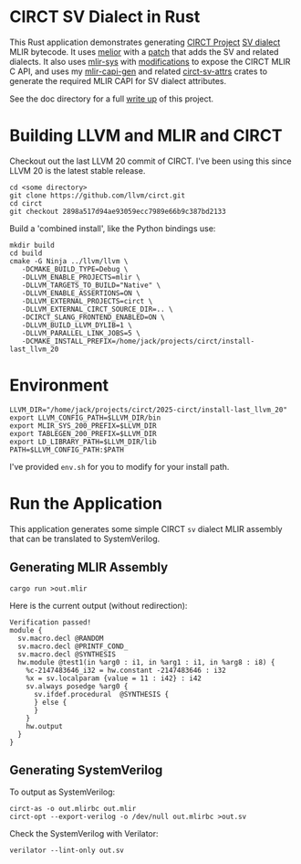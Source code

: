# CIRCT SV Dialect in Rust

This Rust application demonstrates generating [CIRCT Project](https://circt.llvm.org) [SV
dialect](https://circt.llvm.org/docs/Dialects/SV) MLIR bytecode. It uses
[melior](https://crates.io/crates/melior) with a
[patch](https://github.com/jgreenbaum/melior/commit/dc22a3d5f7bf20acd53fef2c9aa8abbb2e6a8811) that
adds the SV and related dialects. It also uses [mlir-sys](https://crates.io/crates/mlir-sys) with
[modifications](https://github.com/jgreenbaum/mlir-sys/commit/66217bda482c59c2c3b89060476d7751dff6c9f5)
to expose the CIRCT MLIR C API, and uses my [mlir-capi-gen](https://github.com/jgreenbaum/mlir-capi-gen) and
related [circt-sv-attrs](https://github.com/jgreenbaum/circt-sv-attrs) crates to generate the required MLIR
CAPI for SV dialect attributes.

See the doc directory for a full [write up](doc/exploring-rust-and-circt.md) of this project.

# Building LLVM and MLIR and CIRCT

Checkout out the last LLVM 20 commit of CIRCT. I've been using this since LLVM 20 is the latest
stable release.

```
cd <some directory>
git clone https://github.com/llvm/circt.git
cd circt 
git checkout 2898a517d94ae93059ecc7989e66b9c387bd2133
```

Build a 'combined install', like the Python bindings use:

```
mkdir build
cd build
cmake -G Ninja ../llvm/llvm \
   -DCMAKE_BUILD_TYPE=Debug \
   -DLLVM_ENABLE_PROJECTS=mlir \
   -DLLVM_TARGETS_TO_BUILD="Native" \
   -DLLVM_ENABLE_ASSERTIONS=ON \
   -DLLVM_EXTERNAL_PROJECTS=circt \
   -DLLVM_EXTERNAL_CIRCT_SOURCE_DIR=.. \
   -DCIRCT_SLANG_FRONTEND_ENABLED=ON \
   -DLLVM_BUILD_LLVM_DYLIB=1 \
   -DLLVM_PARALLEL_LINK_JOBS=5 \
   -DCMAKE_INSTALL_PREFIX=/home/jack/projects/circt/install-last_llvm_20
```

# Environment

```
LLVM_DIR="/home/jack/projects/circt/2025-circt/install-last_llvm_20"
export LLVM_CONFIG_PATH=$LLVM_DIR/bin
export MLIR_SYS_200_PREFIX=$LLVM_DIR
export TABLEGEN_200_PREFIX=$LLVM_DIR
export LD_LIBRARY_PATH=$LLVM_DIR/lib
PATH=$LLVM_CONFIG_PATH:$PATH
```

I've provided `env.sh` for you to modify for your install path.

# Run the Application

This application generates some simple CIRCT `sv` dialect MLIR assembly that can be translated to
SystemVerilog.

## Generating MLIR Assembly

```
cargo run >out.mlir
```

Here is the current output (without redirection):

```
Verification passed!
module {
  sv.macro.decl @RANDOM
  sv.macro.decl @PRINTF_COND_
  sv.macro.decl @SYNTHESIS
  hw.module @test1(in %arg0 : i1, in %arg1 : i1, in %arg8 : i8) {
    %c-2147483646_i32 = hw.constant -2147483646 : i32
    %x = sv.localparam {value = 11 : i42} : i42
    sv.always posedge %arg0 {
      sv.ifdef.procedural  @SYNTHESIS {
      } else {
      }
    }
    hw.output
  }
}
```

## Generating SystemVerilog

To output as SystemVerilog:

```
circt-as -o out.mlirbc out.mlir
circt-opt --export-verilog -o /dev/null out.mlirbc >out.sv
```

Check the SystemVerilog with Verilator:

```
verilator --lint-only out.sv
```